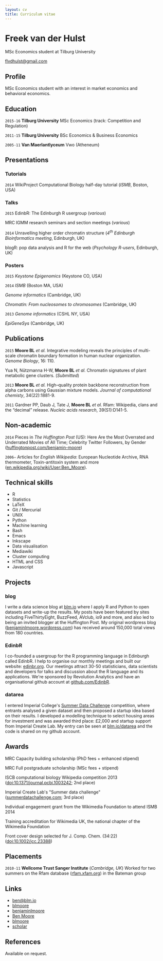 ```yaml
---
layout: cv
title: Curriculum vitae
---
```

# Freek van der Hulst
MSc Economics student at Tilburg University

<div id="webaddress">
<a href="mailto:flvdhulst@gmail.com">flvdhulst@gmail.com</a>
</div>


## Profile

MSc Economics student with an interest in market economics and behavioral economics.

## Education

`2015-16`
__Tilburg University__ MSc Economics (track: Competition and Regulation)

`2011-15`
__Tilburg University__ BSc Economics & Business Economics

`2005-11`
__Van Maerlantlyceum__ Vwo (Atheneum)

## Presentations

### Tutorials

`2014`
WikiProject Computational Biology half-day tutorial (_ISMB_, Boston, USA)

### Talks

`2015`
EdinbR: The Edinburgh R usergroup (_various_)

MRC IGMM research seminars and section meetings (_various_)

`2014`
Unravelling higher order chromatin structure (_4<sup>th</sup> Edinburgh Bioinformatics meeting_, Edinburgh, UK)

blogR: pop data analysis and R for the web (_Psychology R-users_, Edinburgh, UK)

<!-- Digital Economies 2014 conference (London, UK; declined) -->

### Posters

`2015`
_Keystone Epigenomics_ (Keystone CO, USA)

`2014`
_ISMB_ (Boston MA, USA)

_Genome informatics_ (Cambridge, UK)

_Chromatin: From nucleosomes to chromosomes_ (Cambridge, UK)

`2013`
_Genome informatics_ (CSHL NY, USA)

_EpiGeneSys_ (Cambridge, UK)


## Publications

<!-- ### Journals -->

`2015`
__Moore BL__ _et al._ Integrative modeling reveals the principles of multi-scale chromatin boundary formation in human nuclear organization. _Genome Biology_, 16: 110.

Yua N, Nützmanna H-W, __Moore BL__ _et al._ Chromatin signatures of plant metabolic gene clusters. (_Submitted_)

`2013`
__Moore BL__ _et al._ High–quality protein backbone reconstruction from alpha carbons using Gaussian mixture models. _Journal of computational chemisty_, 34(22):1881-9.

`2011`
Gardner PP, Daub J, Tate J, __Moore BL__ _et al._ Rfam: Wikipedia, clans and the “decimal” release. _Nucleic acids research_, 39(S1):D141-5.

## Non-academic

`2014` Pieces in _The Huffington Post_ (US): Here Are the Most Overrated and Underrated Movies of All Time; Celebrity Twitter Followers, by Gender ([huffingtonpost.com/benjamin-moore](http://www.huffingtonpost.com/benjamin-moore/))

`2006–` Articles for _English Wikipedia_: European Nucleotide Archive, RNA thermometer, Toxin-antitoxin system and more ([en.wikipedia.org/wiki/User:Ben_Moore](https://en.wikipedia.org/wiki/User:Ben_Moore)).

## Technical skills

* R
* Statistics
* LaTeX
* Git / Mercurial
* UNIX
* Python
* Machine learning
* Bash
* Emacs
* Inkscape
* Data visualisation
* Mediawiki
* Cluster computing
* HTML and CSS
* Javascript

## Projects

### blog

I write a data science blog at [blm.io](http://blm.io) where I apply R and Python to open datasets and write-up the results. My posts have been featured by sites including FiveThirtyEight, BuzzFeed, AVclub, io9 and more, and also led to being an invited blogger at the Huffington Post. My original wordpress blog ([benjaminlmoore.wordpress.com](http://benjaminlmoore.wordpress.com)) has received around 150,000 total views from 180 countries.

### EdinbR
I co-founded a usergroup for the R programming language in Edinburgh called EdinbR. I help to organise our monthly meetings and built our website: [edinbr.org](http://edinbr.org). Our meetings attract 30-50 statisticians, data scientists and developers for talks and discussion about the R language and its applications. We're sponsored by Revolution Analytics and have an organisational github account at [github.com/EdinbR](https://github.com/EdinbR).

### datarea

I entered Imperial College's [Summer Data Challenge](https://www.imperial.ac.uk/data-science/education/summer-data-challenge/) competition, where entrants analysed a given dataset and then proposed a startup idea based on their results. I developed a modelling technique to select housing areas for investment and was awarded third place: £2,000 and startup support from Imperial Create Lab. My entry can be seen at [blm.io/datarea](http://blm.io/datarea) and the code is shared on my github account.

## Awards

MRC Capacity building scholarship (PhD fees + enhanced stipend)

MRC Full postgraduate scholarship (MSc fees + stipend)

ISCB computational biology Wikipedia competition 2013 ([doi:10.1371/journal.pcbi.1003242](http://dx.doi.org/10.1371/journal.pcbi.1003242); 2nd place)

Imperial Create Lab's "Summer data challenge" ([summerdatachallenge.com](http://summerdatachallenge.com); 3rd place)

Individual engagement grant from the Wikimedia Foundation to attend ISMB 2014

Training accreditation for Wikimedia UK, the national chapter of the Wikimedia Foundation

Front cover design selected for J. Comp. Chem. (34:22) ([doi:10.1002/jcc.23388](http://dx.doi.org/10.1002/jcc.23388))

## Placements

`2010-11`
__Wellcome Trust Sanger Institute__ (_Cambridge, UK_)
Worked for two summers on the Rfam database ([rfam.xfam.org](http://rfam.xfam.org)) in the Bateman group


## Links

* <i class="fa fa-envelope"></i> <a href="mailto:ben@blm.io">ben@blm.io</a><br />
* <i class="fa fa-github"></i> <a href="http://github.com/blmoore">blmoore</a><br />
*  <i class="fa fa-twitter"></i> <a href="http://twitter.com/benjaminlmoore">benjaminlmoore</a><br />
*  <i class="fa fa-wikipedia"></i> <a href="https://en.wikipedia.org/wiki/User:Ben_Moore">Ben Moore</a><br />
*  <i class="fa fa-stack-overflow"></i> <a href="http://stackoverflow.com/users/1274516/blmoore">blmoore</a>
* <i class="fa fa-google"></i> <a href="http://scholar.google.com/citations?user=YMxsGpsAAAAJ">scholar</a>

## References

Available on request.

<!-- ### Footer

Last updated: May 2013 -->
